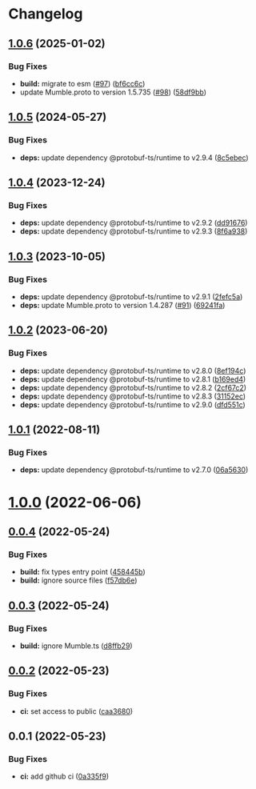 # Changelog

## [1.0.6](https://github.com/tf2pickup-org/mumble-protocol/compare/1.0.5...1.0.6) (2025-01-02)


### Bug Fixes

* **build:** migrate to esm ([#97](https://github.com/tf2pickup-org/mumble-protocol/issues/97)) ([bf6cc6c](https://github.com/tf2pickup-org/mumble-protocol/commit/bf6cc6c67e906750ce1188e50641bb98d9fe86dd))
* update Mumble.proto to version 1.5.735 ([#98](https://github.com/tf2pickup-org/mumble-protocol/issues/98)) ([58df9bb](https://github.com/tf2pickup-org/mumble-protocol/commit/58df9bb512a1fc0a8e2f675be044f2b523f6b2f7))

## [1.0.5](https://github.com/tf2pickup-org/mumble-protocol/compare/1.0.4...1.0.5) (2024-05-27)


### Bug Fixes

* **deps:** update dependency @protobuf-ts/runtime to v2.9.4 ([8c5ebec](https://github.com/tf2pickup-org/mumble-protocol/commit/8c5ebec89655d9fb8cc0e7849321076644bf585b))

## [1.0.4](https://github.com/tf2pickup-org/mumble-protocol/compare/1.0.3...1.0.4) (2023-12-24)


### Bug Fixes

* **deps:** update dependency @protobuf-ts/runtime to v2.9.2 ([dd91676](https://github.com/tf2pickup-org/mumble-protocol/commit/dd916764d4caba8f5d36f15589e202044d3945e4))
* **deps:** update dependency @protobuf-ts/runtime to v2.9.3 ([8f6a938](https://github.com/tf2pickup-org/mumble-protocol/commit/8f6a938a06b0bb4fa5fec5515c7795438efb8f59))

## [1.0.3](https://github.com/tf2pickup-org/mumble-protocol/compare/1.0.2...1.0.3) (2023-10-05)


### Bug Fixes

* **deps:** update dependency @protobuf-ts/runtime to v2.9.1 ([2fefc5a](https://github.com/tf2pickup-org/mumble-protocol/commit/2fefc5a926093d6749f76116f457593ddd6d779d))
* **deps:** update Mumble.proto to version 1.4.287 ([#91](https://github.com/tf2pickup-org/mumble-protocol/issues/91)) ([69241fa](https://github.com/tf2pickup-org/mumble-protocol/commit/69241faf108399d2a2b751f18be03c0c71dd605a))

## [1.0.2](https://github.com/tf2pickup-org/mumble-protocol/compare/1.0.1...1.0.2) (2023-06-20)


### Bug Fixes

* **deps:** update dependency @protobuf-ts/runtime to v2.8.0 ([8ef194c](https://github.com/tf2pickup-org/mumble-protocol/commit/8ef194c602c61966aa44b94b26739c105b51468d))
* **deps:** update dependency @protobuf-ts/runtime to v2.8.1 ([b169ed4](https://github.com/tf2pickup-org/mumble-protocol/commit/b169ed4654b5f84f40d72e1d0687700c5a13322f))
* **deps:** update dependency @protobuf-ts/runtime to v2.8.2 ([2cf67c2](https://github.com/tf2pickup-org/mumble-protocol/commit/2cf67c239e5266fa234d09b899f74ed46793dcaa))
* **deps:** update dependency @protobuf-ts/runtime to v2.8.3 ([31152ec](https://github.com/tf2pickup-org/mumble-protocol/commit/31152ec63b412967971d85e6be8bc810efe5dedc))
* **deps:** update dependency @protobuf-ts/runtime to v2.9.0 ([dfd551c](https://github.com/tf2pickup-org/mumble-protocol/commit/dfd551c7bfa3836e16e3debeb310e0ac5c050dbb))

## [1.0.1](https://github.com/tf2pickup-org/mumble-protocol/compare/1.0.0...1.0.1) (2022-08-11)


### Bug Fixes

* **deps:** update dependency @protobuf-ts/runtime to v2.7.0 ([06a5630](https://github.com/tf2pickup-org/mumble-protocol/commit/06a5630f275f68467e72a7d7f695ed3258676da4))

# [1.0.0](https://github.com/tf2pickup-org/mumble-protocol/compare/0.0.4...1.0.0) (2022-06-06)

## [0.0.4](https://github.com/tf2pickup-org/mumble-protocol/compare/0.0.3...0.0.4) (2022-05-24)


### Bug Fixes

* **build:** fix types entry point ([458445b](https://github.com/tf2pickup-org/mumble-protocol/commit/458445bf3e23db1c8f245e574df2a26c2f74b223))
* **build:** ignore source files ([f57db6e](https://github.com/tf2pickup-org/mumble-protocol/commit/f57db6eb177786ac0cd0b194a44d027faaa3e34c))

## [0.0.3](https://github.com/tf2pickup-org/mumble-protocol/compare/0.0.2...0.0.3) (2022-05-24)


### Bug Fixes

* **build:** ignore Mumble.ts ([d8ffb29](https://github.com/tf2pickup-org/mumble-protocol/commit/d8ffb298bc82bee253ad94bb610248c60df32f0d))

## [0.0.2](https://github.com/tf2pickup-org/mumble-protocol/compare/0.0.1...0.0.2) (2022-05-23)


### Bug Fixes

* **ci:** set access to public ([caa3680](https://github.com/tf2pickup-org/mumble-protocol/commit/caa368082f5ebc327e423344d2ec8ac738df1001))

## 0.0.1 (2022-05-23)


### Bug Fixes

* **ci:** add github ci ([0a335f9](https://github.com/tf2pickup-org/mumble-protocol/commit/0a335f935cf8bbe12403e56f0929da729d5d5c42))
